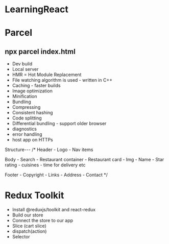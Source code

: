 # LearningReact

# Parcel
## npx parcel index.html
- Dev build
- Local server
- HMR = Hot Module Replacement
- File watching algorithm is used - written in C++
- Caching - faster builds
- Image optimization
- Minification
- Bundling
- Compressing
- Consistent hashing
- Code splitting
- Differential bundling - support older browser
- diagnostics
- error handling
- host app on HTTPs


Structure---
/*
  Header
    - Logo
    - Nav items

  Body
    - Search
    - Restaurant container
      - Restaurant card
        - Img
        - Name
        - Star rating
        - cuisines
        - time for delivery etc
  
  Footer
    - Copyright
    - Links
    - Address
    - Contact
*/

# Redux Toolkit
- Install @reduxjs/toolkit and react-redux
- Build our store
- Connect the store to our app
- Slice (cart slice)
- dispatch(action)
- Selector